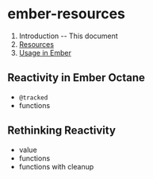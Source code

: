 # ember-resources

1. Introduction -- This document
2. [Resources](./resources.md)
2. [Usage in Ember](./ember.md)

## Reactivity in Ember Octane

- `@tracked`
- functions

## Rethinking Reactivity

- value
- functions
- functions with cleanup
